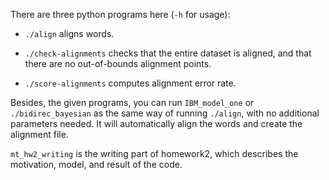 There are three python programs here (`-h` for usage):

- `./align` aligns words.

- `./check-alignments` checks that the entire dataset is aligned, and
  that there are no out-of-bounds alignment points.

- `./score-alignments` computes alignment error rate.

Besides, the given programs, you can run `IBM_model_one` or `./bidirec_bayesian` as the same way of running `./align`, with no additional parameters needed. It will automatically align the words and create the alignment file.

`mt_hw2_writing` is the writing part of homework2, which describes the motivation, model, and result of the code.